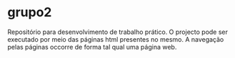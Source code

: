 # grupo2
Repositório para desenvolvimento de trabalho prático.
O projecto pode ser executado por meio das páginas html presentes no mesmo. A navegação pelas páginas occorre de forma tal qual uma página web.